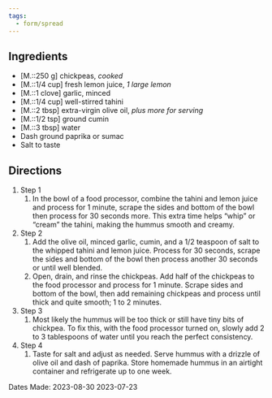 ```yaml
---
tags:
  - form/spread
---
```


## Ingredients
- [M.::250 g] chickpeas, *cooked* 
- [M.::1/4 cup] fresh lemon juice, _1 large lemon_
- [M.::1 clove] garlic, minced
- [M.::1/4 cup] well-stirred tahini
- [M.::2 tbsp] extra-virgin olive oil, _plus more for serving_
- [M.::1/2 tsp] ground cumin
- [M.::3 tbsp] water
- Dash ground paprika or sumac
- Salt to taste

## Directions
1. Step 1
	1. In the bowl of a food processor, combine the tahini and lemon juice and process for 1 minute, scrape the sides and bottom of the bowl then process for 30 seconds more. This extra time helps “whip” or “cream” the tahini, making the hummus smooth and creamy.
2. Step 2
	1. Add the olive oil, minced garlic, cumin, and a 1/2 teaspoon of salt to the whipped tahini and lemon juice. Process for 30 seconds, scrape the sides and bottom of the bowl then process another 30 seconds or until well blended. 
	2. Open, drain, and rinse the chickpeas. Add half of the chickpeas to the food processor and process for 1 minute. Scrape sides and bottom of the bowl, then add remaining chickpeas and process until thick and quite smooth; 1 to 2 minutes.
3. Step 3
	1. Most likely the hummus will be too thick or still have tiny bits of chickpea. To fix this, with the food processor turned on, slowly add 2 to 3 tablespoons of water until you reach the perfect consistency.
4. Step 4
	1. Taste for salt and adjust as needed. Serve hummus with a drizzle of olive oil and dash of paprika. Store homemade hummus in an airtight container and refrigerate up to one week.


Dates Made:
2023-08-30
2023-07-23
